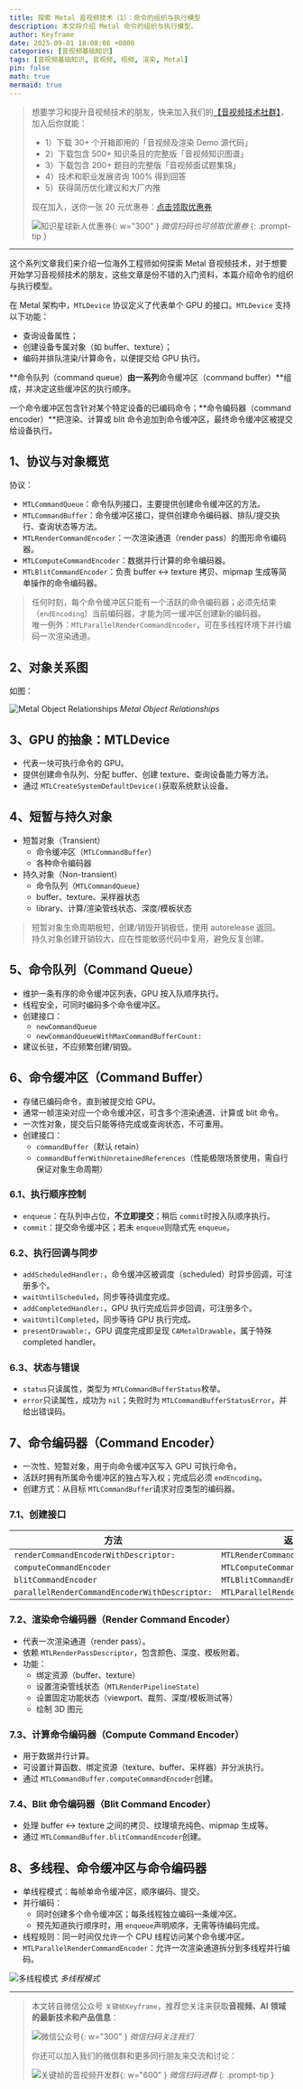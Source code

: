 ```yaml
---
title: 探索 Metal 音视频技术（1）：命令的组织与执行模型
description: 本文将介绍 Metal 命令的组织与执行模型。
author: Keyframe
date: 2025-09-01 18:08:08 +0800
categories: [音视频基础知识]
tags: [音视频基础知识, 音视频, 视频, 渲染, Metal]
pin: false
math: true
mermaid: true
---
```


>想要学习和提升音视频技术的朋友，快来加入我们的<a href="https://t.zsxq.com/jRprT" target="_blank" rel="noopener noreferrer">【音视频技术社群】</a>，加入后你就能：
>
>- 1）下载 30+ 个开箱即用的「音视频及渲染 Demo 源代码」
>- 2）下载包含 500+ 知识条目的完整版「音视频知识图谱」
>- 3）下载包含 200+ 题目的完整版「音视频面试题集锦」
>- 4）技术和职业发展咨询 100% 得到回答
>- 5）获得简历优化建议和大厂内推
>  
>现在加入，送你一张 20 元优惠券：<a href="https://t.zsxq.com/jRprT" target="_blank" rel="noopener noreferrer">点击领取优惠券</a>
>
>![知识星球新人优惠券](assets/img/keyframe-zsxq-coupon.png){: w="300" }
>_微信扫码也可领取优惠券_
{: .prompt-tip }

---



这个系列文章我们来介绍一位海外工程师如何探索 Metal 音视频技术，对于想要开始学习音视频技术的朋友，这些文章是份不错的入门资料，本篇介绍命令的组织与执行模型。


在 Metal 架构中，`MTLDevice` 协议定义了代表单个 GPU 的接口。`MTLDevice` 支持以下功能：

- 查询设备属性；
- 创建设备专属对象（如 buffer、texture）；
- 编码并排队渲染/计算命令，以便提交给 GPU 执行。
    

**命令队列（command queue）**由一系列**命令缓冲区（command buffer）**组成，并决定这些缓冲区的执行顺序。

一个命令缓冲区包含针对某个特定设备的已编码命令；**命令编码器（command encoder）**把渲染、计算或 blit 命令追加到命令缓冲区，最终命令缓冲区被提交给设备执行。

## 1、协议与对象概览


协议：

- `MTLCommandQueue`：命令队列接口，主要提供创建命令缓冲区的方法。
- `MTLCommandBuffer`：命令缓冲区接口，提供创建命令编码器、排队/提交执行、查询状态等方法。
- `MTLRenderCommandEncoder`：一次渲染通道（render pass）的图形命令编码器。
- `MTLComputeCommandEncoder`：数据并行计算的命令编码器。
- `MTLBlitCommandEncoder`：负责 buffer ↔ texture 拷贝、mipmap 生成等简单操作的命令编码器。

> 任何时刻，每个命令缓冲区只能有一个活跃的命令编码器；必须先结束（`endEncoding`）当前编码器，才能为同一缓冲区创建新的编码器。  
> 唯一例外：`MTLParallelRenderCommandEncoder`，可在多线程环境下并行编码一次渲染通道。

## 2、对象关系图

如图：

![Metal Object Relationships](assets/resource/av-basic-knowledge/metal-1-1.png)
_Metal Object Relationships_


## 3、GPU 的抽象：MTLDevice


- 代表一块可执行命令的 GPU。
- 提供创建命令队列、分配 buffer、创建 texture、查询设备能力等方法。
- 通过 `MTLCreateSystemDefaultDevice()`获取系统默认设备。
    

## 4、短暂与持久对象


- 短暂对象（Transient）
	- 命令缓冲区（`MTLCommandBuffer`）
	- 各种命令编码器
- 持久对象（Non-transient）
	- 命令队列（`MTLCommandQueue`）
	- buffer、texture、采样器状态
	- library、计算/渲染管线状态、深度/模板状态

> 短暂对象生命周期极短，创建/销毁开销极低，使用 autorelease 返回。  
> 持久对象创建开销较大，应在性能敏感代码中复用，避免反复创建。



## 5、命令队列（Command Queue）


- 维护一条有序的命令缓冲区列表，GPU 按入队顺序执行。
- 线程安全，可同时编码多个命令缓冲区。
- 创建接口：
	- `newCommandQueue`
	- `newCommandQueueWithMaxCommandBufferCount:`
- 建议长驻，不应频繁创建/销毁。
    

## 6、命令缓冲区（Command Buffer）


- 存储已编码命令，直到被提交给 GPU。
- 通常一帧渲染对应一个命令缓冲区，可含多个渲染通道、计算或 blit 命令。
- 一次性对象，提交后只能等待完成或查询状态，不可重用。
- 创建接口：
	- `commandBuffer`（默认 retain）
	- `commandBufferWithUnretainedReferences`（性能极限场景使用，需自行保证对象生命周期）
    

### 6.1、执行顺序控制


- `enqueue`：在队列中占位，**不立即提交**；稍后 `commit`时按入队顺序执行。
- `commit`：提交命令缓冲区；若未 `enqueue`则隐式先 `enqueue`。

### 6.2、执行回调与同步

- `addScheduledHandler:`，命令缓冲区被调度（scheduled）时异步回调，可注册多个。
- `waitUntilScheduled`，同步等待调度完成。
- `addCompletedHandler:`，GPU 执行完成后异步回调，可注册多个。
- `waitUntilCompleted`，同步等待 GPU 执行完成。
- `presentDrawable:`，GPU 调度完成即呈现 `CAMetalDrawable`，属于特殊 completed handler。


### 6.3、状态与错误

- `status`只读属性，类型为 `MTLCommandBufferStatus`枚举。
- `error`只读属性，成功为 `nil`；失败时为 `MTLCommandBufferStatusError`，并给出错误码。
    

## 7、命令编码器（Command Encoder）


- 一次性、短暂对象，用于向命令缓冲区写入 GPU 可执行命令。
- 活跃时拥有所属命令缓冲区的独占写入权；完成后必须 `endEncoding`。
- 创建方式：从目标 `MTLCommandBuffer`请求对应类型的编码器。
    

### 7.1、创建接口



| 方法      | 返回 |
| ----------- | ----------- |
| `renderCommandEncoderWithDescriptor:`      | `MTLRenderCommandEncoder`       |
| `computeCommandEncoder`   | `MTLComputeCommandEncoder`        |
| `blitCommandEncoder`      | `MTLBlitCommandEncoder`       |
| `parallelRenderCommandEncoderWithDescriptor:`   | `MTLParallelRenderCommandEncoder`        |




### 7.2、渲染命令编码器（Render Command Encoder）

- 代表一次渲染通道（render pass）。
- 依赖 `MTLRenderPassDescriptor`，包含颜色、深度、模板附着。
- 功能：
	- 绑定资源（buffer、texture）
	- 设置渲染管线状态（`MTLRenderPipelineState`）
	- 设置固定功能状态（viewport、裁剪、深度/模板测试等）
	- 绘制 3D 图元
    

### 7.3、计算命令编码器（Compute Command Encoder）

- 用于数据并行计算。
- 可设置计算函数、绑定资源（texture、buffer、采样器）并分派执行。
- 通过 `MTLCommandBuffer.computeCommandEncoder`创建。
    

### 7.4、Blit 命令编码器（Blit Command Encoder）

- 处理 buffer ↔ texture 之间的拷贝、纹理填充纯色、mipmap 生成等。
- 通过 `MTLCommandBuffer.blitCommandEncoder`创建。
    

## 8、多线程、命令缓冲区与命令编码器


- 单线程模式：每帧单命令缓冲区，顺序编码、提交。
- 并行编码：
	- 同时创建多个命令缓冲区；每条线程独立编码一条缓冲区。
	- 预先知道执行顺序时，用 `enqueue`声明顺序，无需等待编码完成。
- 线程规则：同一时间仅允许一个 CPU 线程访问某个命令缓冲区。
- `MTLParallelRenderCommandEncoder`：允许一次渲染通道拆分到多线程并行编码。
    
![多线程模式](assets/resource/av-basic-knowledge/metal-1-2.webp)
_多线程模式_




---

> 本文转自微信公众号 `关键帧Keyframe`，推荐您关注来获取**音视频、AI 领域的最新技术和产品信息**：
>
>![微信公众号](assets/img/keyframe-mp.jpg){: w="300" }
>_微信扫码关注我们_
>
>你还可以加入我们的微信群和更多同行朋友来交流和讨论：
>
>![关键帧的音视频开发群](assets/img/av-wechat-group.jpg){: w="600" }
>_微信扫码进群_
{: .prompt-tip }


